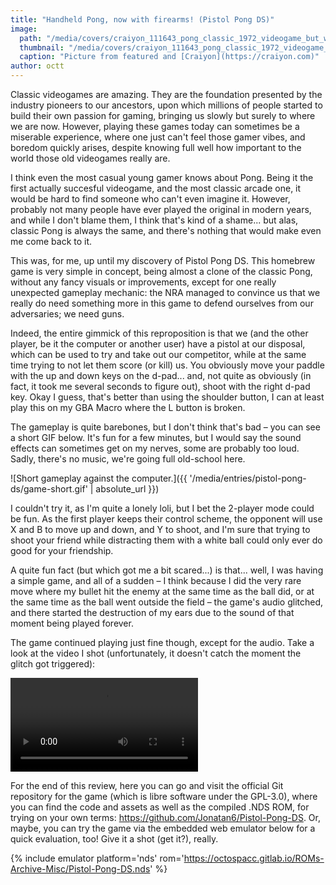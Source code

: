 ```yaml
---
title: "Handheld Pong, now with firearms! (Pistol Pong DS)"
image:
  path: "/media/covers/craiyon_111643_pong_classic_1972_videogame_but_with_pistols__side_view_of_player_shooting__ball_in_frame.webp"
  thumbnail: "/media/covers/craiyon_111643_pong_classic_1972_videogame_but_with_pistols__side_view_of_player_shooting__ball_in_frame.webp"
  caption: "Picture from featured and [Craiyon](https://craiyon.com)"
author: octt
---
```


Classic videogames are amazing. They are the foundation presented by the industry pioneers to our ancestors, upon which millions of people started to build their own passion for gaming, bringing us slowly but surely to where we are now. However, playing these games today can sometimes be a miserable experience, where one just can't feel those gamer vibes, and boredom quickly arises, despite knowing full well how important to the world those old videogames really are.

I think even the most casual young gamer knows about Pong. Being it the first actually succesful videogame, and the most classic arcade one, it would be hard to find someone who can't even imagine it. However, probably not many people have ever played the original in modern years, and while I don't blame them, I think that's kind of a shame... but alas, classic Pong is always the same, and there's nothing that would make even me come back to it.

This was, for me, up until my discovery of Pistol Pong DS. This homebrew game is very simple in concept, being almost a clone of the classic Pong, without any fancy visuals or improvements, except for one really unexpected gameplay mechanic: the NRA managed to convince us that we really do need something more in this game to defend ourselves from our adversaries; we need guns.

Indeed, the entire gimmick of this reproposition is that we (and the other player, be it the computer or another user) have a pistol at our disposal, which can be used to try and take out our competitor, while at the same time trying to not let them score (or kill) us. You obviously move your paddle with the up and down keys on the d-pad... and, not quite as obviously (in fact, it took me several seconds to figure out), shoot with the right d-pad key. Okay I guess, that's better than using the shoulder button, I can at least play this on my GBA Macro where the L button is broken.

The gameplay is quite barebones, but I don't think that's bad – you can see a short GIF below. It's fun for a few minutes, but I would say the sound effects can sometimes get on my nerves, some are probably too loud. Sadly, there's no music, we're going full old-school here.

![Short gameplay against the computer.]({{ '/media/entries/pistol-pong-ds/game-short.gif' | absolute_url }})

I couldn't try it, as I'm quite a lonely loli, but I bet the 2-player mode could be fun. As the first player keeps their control scheme, the opponent will use X and B to move up and down, and Y to shoot, and I'm sure that trying to shoot your friend while distracting them with a white ball could only ever do good for your friendship.

A quite fun fact (but which got me a bit scared...) is that... well, I was having a simple game, and all of a sudden – I think because I did the very rare move where my bullet hit the enemy at the same time as the ball did, or at the same time as the ball went outside the field – the game's audio glitched, and there started the destruction of my ears due to the sound of that moment being played forever.

The game continued playing just fine though, except for the audio. Take a look at the video I shot (unfortunately, it doesn't catch the moment the glitch got triggered):

<video src="{{ '/media/entries/pistol-pong-ds/glitch.mp4' | absolute_url }}" controls="controls"></video>

For the end of this review, here you can go and visit the official Git repository for the game (which is libre software under the GPL-3.0), where you can find the code and assets as well as the compiled .NDS ROM, for trying on your own terms: <https://github.com/Jonatan6/Pistol-Pong-DS>. Or, maybe, you can try the game via the embedded web emulator below for a quick evaluation, too! Give it a shot (get it?), really.

{% include emulator platform='nds' rom='https://octospacc.gitlab.io/ROMs-Archive-Misc/Pistol-Pong-DS.nds' %}
